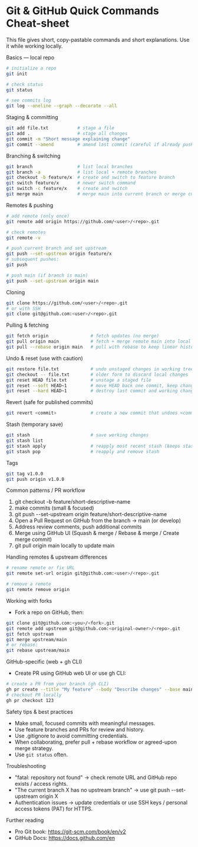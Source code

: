 # Git & GitHub Quick Commands Cheat-sheet

This file gives short, copy-pastable commands and short explanations. Use it while working locally.

Basics — local repo
```bash
# initialize a repo
git init

# check status
git status

# see commits log
git log --oneline --graph --decorate --all
```

Staging & committing
```bash
git add file.txt           # stage a file
git add .                  # stage all changes
git commit -m "Short message explaining change"
git commit --amend         # amend last commit (careful if already pushed)
```

Branching & switching
```bash
git branch                 # list local branches
git branch -a              # list local + remote branches
git checkout -b feature/x  # create and switch to feature branch
git switch feature/x       # newer switch command
git switch -c feature/x    # create and switch
git merge main             # merge main into current branch or merge current into main from main
```

Remotes & pushing
```bash
# add remote (only once)
git remote add origin https://github.com/<user>/<repo>.git

# check remotes
git remote -v

# push current branch and set upstream
git push --set-upstream origin feature/x
# subsequent pushes:
git push

# push main (if branch is main)
git push --set-upstream origin main
```

Cloning
```bash
git clone https://github.com/<user>/<repo>.git
# or with SSH
git clone git@github.com:<user>/<repo>.git
```

Pulling & fetching
```bash
git fetch origin                # fetch updates (no merge)
git pull origin main            # fetch + merge remote main into local main
git pull --rebase origin main   # pull with rebase to keep linear history
```

Undo & reset (use with caution)
```bash
git restore file.txt            # undo unstaged changes in working tree (git >= 2.23)
git checkout -- file.txt        # older form to discard local changes
git reset HEAD file.txt         # unstage a staged file
git reset --soft HEAD~1         # move HEAD back one commit, keep changes staged
git reset --hard HEAD~1         # destroy last commit and working changes (dangerous)
```

Revert (safe for published commits)
```bash
git revert <commit>             # create a new commit that undoes <commit>
```

Stash (temporary save)
```bash
git stash                       # save working changes
git stash list
git stash apply                 # reapply most recent stash (keeps stash)
git stash pop                   # reapply and remove stash
```

Tags
```bash
git tag v1.0.0
git push origin v1.0.0
```

Common patterns / PR workflow
1. git checkout -b feature/short-descriptive-name
2. make commits (small & focused)
3. git push --set-upstream origin feature/short-descriptive-name
4. Open a Pull Request on GitHub from the branch → main (or develop)
5. Address review comments, push additional commits
6. Merge using GitHub UI (Squash & merge / Rebase & merge / Create merge commit)
7. git pull origin main locally to update main

Handling remotes & upstream differences
```bash
# rename remote or fix URL
git remote set-url origin git@github.com:<user>/<repo>.git

# remove a remote
git remote remove origin
```

Working with forks
- Fork a repo on GitHub, then:
```bash
git clone git@github.com:<you>/<fork>.git
git remote add upstream git@github.com:<original-owner>/<repo>.git
git fetch upstream
git merge upstream/main
# or rebase:
git rebase upstream/main
```

GitHub-specific (web + gh CLI)
- Create PR using GitHub web UI or use gh CLI:
```bash
# create a PR from your branch (gh CLI)
gh pr create --title "My feature" --body "Describe changes" --base main
# checkout PR locally
gh pr checkout 123
```

Safety tips & best practices
- Make small, focused commits with meaningful messages.
- Use feature branches and PRs for review and history.
- Use .gitignore to avoid committing credentials.
- When collaborating, prefer pull + rebase workflow or agreed-upon merge strategy.
- Use `git status` often.

Troubleshooting
- "fatal: repository not found" -> check remote URL and GitHub repo exists / access rights.
- "The current branch X has no upstream branch" -> use git push --set-upstream origin X
- Authentication issues -> update credentials or use SSH keys / personal access tokens (PAT) for HTTPS.

Further reading
- Pro Git book: https://git-scm.com/book/en/v2
- GitHub Docs: https://docs.github.com/en